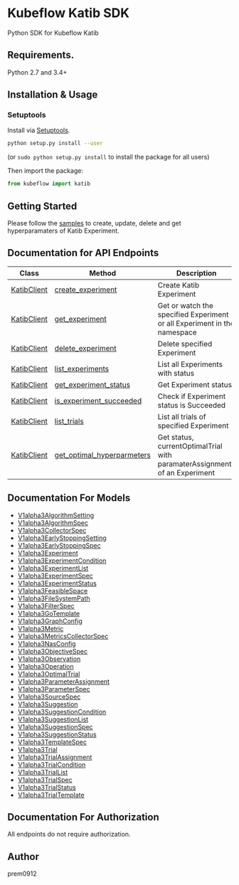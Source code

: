 # Kubeflow Katib SDK 

Python SDK for Kubeflow Katib

## Requirements.

Python 2.7 and 3.4+

## Installation & Usage
### Setuptools

Install via [Setuptools](http://pypi.python.org/pypi/setuptools).

```sh
python setup.py install --user
```
(or `sudo python setup.py install` to install the package for all users)

Then import the package:
```python
from kubeflow import katib
```

## Getting Started

Please follow the [samples](examples/bayesianoptimization-katib-sdk.ipynb) to create, update, delete and get hyperparamaters of  Katib Experiment.

## Documentation for API Endpoints

Class | Method | Description
------------ | -------------  | -------------
[KatibClient](docs/KatibClient.md) | [create_experiment](docs/KatibClient.md#create_experiment) | Create Katib Experiment|
[KatibClient](docs/KatibClient.md) | [get_experiment](docs/KatibClient.md#get_experiment)    | Get or watch the specified Experiment or all Experiment in the namespace |
[KatibClient](docs/KatibClient.md) | [delete_experiment](docs/KatibClient.md#delete_experiment) | Delete specified Experiment |
[KatibClient](docs/KatibClient.md) | [list_experiments](docs/KatibClient.md#list_experiments) | List all Experiments with status |
[KatibClient](docs/KatibClient.md) | [get_experiment_status](docs/KatibClient.md#get_experiment_status) | Get Experiment status|
[KatibClient](docs/KatibClient.md) | [is_experiment_succeeded](docs/KatibClient.md#is_experiment_succeeded) | Check if Experiment status is Succeeded |
[KatibClient](docs/KatibClient.md) | [list_trials](docs/KatibClient.md#list_trials) | List all trials of specified Experiment |
[KatibClient](docs/KatibClient.md) | [get_optimal_hyperparmeters](docs/KatibClient.md#get_optimal_hyperparmeters) | Get status, currentOptimalTrial with paramaterAssignments of an Experiment|


## Documentation For Models

 - [V1alpha3AlgorithmSetting](docs/V1alpha3AlgorithmSetting.md)
 - [V1alpha3AlgorithmSpec](docs/V1alpha3AlgorithmSpec.md)
 - [V1alpha3CollectorSpec](docs/V1alpha3CollectorSpec.md)
 - [V1alpha3EarlyStoppingSetting](docs/V1alpha3EarlyStoppingSetting.md)
 - [V1alpha3EarlyStoppingSpec](docs/V1alpha3EarlyStoppingSpec.md)
 - [V1alpha3Experiment](docs/V1alpha3Experiment.md)
 - [V1alpha3ExperimentCondition](docs/V1alpha3ExperimentCondition.md)
 - [V1alpha3ExperimentList](docs/V1alpha3ExperimentList.md)
 - [V1alpha3ExperimentSpec](docs/V1alpha3ExperimentSpec.md)
 - [V1alpha3ExperimentStatus](docs/V1alpha3ExperimentStatus.md)
 - [V1alpha3FeasibleSpace](docs/V1alpha3FeasibleSpace.md)
 - [V1alpha3FileSystemPath](docs/V1alpha3FileSystemPath.md)
 - [V1alpha3FilterSpec](docs/V1alpha3FilterSpec.md)
 - [V1alpha3GoTemplate](docs/V1alpha3GoTemplate.md)
 - [V1alpha3GraphConfig](docs/V1alpha3GraphConfig.md)
 - [V1alpha3Metric](docs/V1alpha3Metric.md)
 - [V1alpha3MetricsCollectorSpec](docs/V1alpha3MetricsCollectorSpec.md)
 - [V1alpha3NasConfig](docs/V1alpha3NasConfig.md)
 - [V1alpha3ObjectiveSpec](docs/V1alpha3ObjectiveSpec.md)
 - [V1alpha3Observation](docs/V1alpha3Observation.md)
 - [V1alpha3Operation](docs/V1alpha3Operation.md)
 - [V1alpha3OptimalTrial](docs/V1alpha3OptimalTrial.md)
 - [V1alpha3ParameterAssignment](docs/V1alpha3ParameterAssignment.md)
 - [V1alpha3ParameterSpec](docs/V1alpha3ParameterSpec.md)
 - [V1alpha3SourceSpec](docs/V1alpha3SourceSpec.md)
 - [V1alpha3Suggestion](docs/V1alpha3Suggestion.md)
 - [V1alpha3SuggestionCondition](docs/V1alpha3SuggestionCondition.md)
 - [V1alpha3SuggestionList](docs/V1alpha3SuggestionList.md)
 - [V1alpha3SuggestionSpec](docs/V1alpha3SuggestionSpec.md)
 - [V1alpha3SuggestionStatus](docs/V1alpha3SuggestionStatus.md)
 - [V1alpha3TemplateSpec](docs/V1alpha3TemplateSpec.md)
 - [V1alpha3Trial](docs/V1alpha3Trial.md)
 - [V1alpha3TrialAssignment](docs/V1alpha3TrialAssignment.md)
 - [V1alpha3TrialCondition](docs/V1alpha3TrialCondition.md)
 - [V1alpha3TrialList](docs/V1alpha3TrialList.md)
 - [V1alpha3TrialSpec](docs/V1alpha3TrialSpec.md)
 - [V1alpha3TrialStatus](docs/V1alpha3TrialStatus.md)
 - [V1alpha3TrialTemplate](docs/V1alpha3TrialTemplate.md)


## Documentation For Authorization

 All endpoints do not require authorization.


## Author

prem0912
